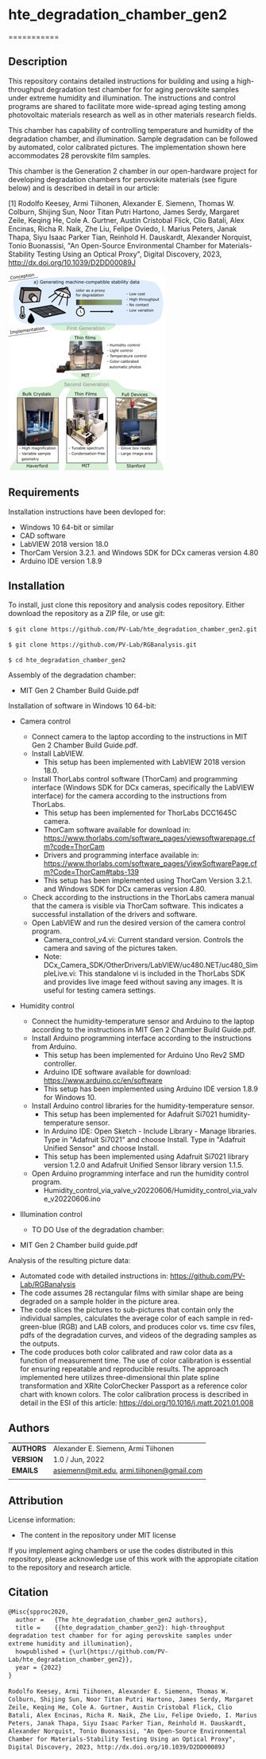 # hte_degradation_chamber_gen2
===========

## Description

This repository contains detailed instructions for building and using a high-throughput degradation test chamber for for aging perovskite samples under extreme humidity and illumination. The instructions and control programs are shared to facilitate more wide-spread aging testing among photovoltaic materials research as well as in other materials research fields.

This chamber has capability of controlling temperature and humidity of the degradation chamber, and illumination. Sample degradation can be followed by automated, color calibrated pictures. The implementation shown here accommodates 28 perovskite film samples.

This chamber is the Generation 2 chamber in our open-hardware project for developing degradation chambers for perovskite materials (see figure below) and is described in detail in our article:

[1] Rodolfo Keesey, Armi Tiihonen, Alexander E. Siemenn, Thomas W. Colburn, Shijing Sun, Noor Titan Putri Hartono, James Serdy, Margaret Zeile, Keqing He, Cole A. Gurtner, Austin Cristobal Flick, Clio Batali, Alex Encinas, Richa R. Naik, Zhe Liu, Felipe Oviedo, I. Marius Peters, Janak Thapa, Siyu Isaac Parker Tian, Reinhold H. Dauskardt, Alexander Norquist, Tonio Buonassisi, "An Open-Source Environmental Chamber for Materials-Stability Testing Using an Optical Proxy", Digital Discovery, 2023, http://dx.doi.org/10.1039/D2DD00089J

![Degradation chamber generations in the open-hardware project. This repository describes MIT Gen. 2 chamber.](https://github.com/PV-Lab/hte_degradation_chamber/blob/main/Chamber_generations.png)

## Requirements

Installation instructions have been devloped for:
- Windows 10 64-bit or similar
- CAD software
- LabVIEW 2018 version 18.0
- ThorCam Version 3.2.1. and Windows SDK for DCx cameras version 4.80
- Arduino IDE version 1.8.9

## Installation

To install, just clone this repository and analysis codes repository. Either download the repository as a ZIP file, or use git:

`$ git clone https://github.com/PV-Lab/hte_degradation_chamber_gen2.git`

`$ git clone https://github.com/PV-Lab/RGBanalysis.git`

`$ cd hte_degradation_chamber_gen2`

Assembly of the degradation chamber:

- MIT Gen 2 Chamber Build Guide.pdf

Installation of software in Windows 10 64-bit:

- Camera control
  - Connect camera to the laptop according to the instructions in MIT Gen 2 Chamber Build Guide.pdf.
  - Install LabVIEW.
    - This setup has been implemented with LabVIEW 2018 version 18.0.
  - Install ThorLabs control software (ThorCam) and programming interface (Windows SDK for DCx cameras, specifically the LabVIEW interface) for the camera according to the instructions from ThorLabs.
    - This setup has been implemented for ThorLabs DCC1645C camera.
    - ThorCam software available for download in: https://www.thorlabs.com/software_pages/viewsoftwarepage.cfm?code=ThorCam
    - Drivers and programming interface available in: https://www.thorlabs.com/software_pages/ViewSoftwarePage.cfm?Code=ThorCam#tabs-139
    - This setup has been implemented using ThorCam Version 3.2.1. and Windows SDK for DCx cameras version 4.80.
  - Check according to the instructions in the ThorLabs camera manual that the camera is visible via ThorCam software. This indicates a successful installation of the drivers and software.
  - Open LabVIEW and run the desired version of the camera control program.
    - Camera_control_v4.vi: Current standard version. Controls the camera and saving of the pictures taken.
    - Note: DCx_Camera_SDK/OtherDrivers/LabVIEW/uc480.NET/uc480_SimpleLive.vi: This standalone vi is included in the ThorLabs SDK and provides live image feed without saving any images. It is useful for testing camera settings.
- Humidity control
  - Connect the humidity-temperature sensor and Arduino to the laptop according to the instructions in MIT Gen 2 Chamber Build Guide.pdf.
  - Install Arduino programming interface according to the instructions from Arduino.
    - This setup has been implemented for Arduino Uno Rev2 SMD controller.
    - Arduino IDE software available for download: https://www.arduino.cc/en/software
    - This setup has been implemented using Arduino IDE version 1.8.9 for Windows 10.
  - Install Arduino control libraries for the humidity-temperature sensor.
    - This setup has been implemented for Adafruit Si7021 humidity-temperature sensor.
    -  In Arduino IDE: Open Sketch - Include Library - Manage libraries. Type in "Adafruit Si7021" and choose Install. Type in "Adafruit Unified Sensor" and choose Install.
    -  This setup has been implemented using Adafruit Si7021 library version 1.2.0 and Adafruit Unified Sensor library version 1.1.5.
  - Open Arduino programming interface and run the humidity control program.
    - Humidity_control_via_valve_v20220606/Humidity_control_via_valve_v20220606.ino
- Illumination control
  - TO DO
Use of the degradation chamber:

- MIT Gen 2 Chamber build guide.pdf

Analysis of the resulting picture data:

- Automated code with detailed instructions in: https://github.com/PV-Lab/RGBanalysis
- The code assumes 28 rectangular films with similar shape are being degraded on a sample holder in the picture area.
- The code slices the pictures to sub-pictures that contain only the individual samples, calculates the average color of each sample in red-green-blue (RGB) and LAB colors, and produces color vs. time csv files, pdfs of the degradation curves, and videos of the degrading samples as the outputs.
- The code produces both color calibrated and raw color data as a function of measurement time. The use of color calibration is essential for ensuring repeatable and reproducible results. The approach implemented here utilizes three-dimensional thin plate spline transformation and XRite ColorChecker Passport as a reference color chart with known colors. The color calibration process is described in detail in the ESI of this article: https://doi.org/10.1016/j.matt.2021.01.008

## Authors
||                    |
| ------------- | ------------------------------ |
| **AUTHORS**      |Alexander E. Siemenn, Armi Tiihonen | 
| **VERSION**      | 1.0 / Jun, 2022     | 
| **EMAILS**      |asiemenn@mit.edu, armi.tiihonen@gmail.com | 
||                    |

## Attribution

License information:
- The content in the repository under MIT license

If you implement aging chambers or use the codes distributed in this repository, please acknowledge use of this work with the appropiate citation to the repository and research article.

## Citation

    @Misc{spproc2020,
      author =   {The hte_degradation_chamber_gen2 authors},
      title =    {{hte_degradation_chamber_gen2}: high-throughput degradation test chamber for for aging perovskite samples under extreme humidity and illumination},
      howpublished = {\url{https://github.com/PV-Lab/hte_degradation_chamber_gen2}},
      year = {2022}
    }
    
    Rodolfo Keesey, Armi Tiihonen, Alexander E. Siemenn, Thomas W. Colburn, Shijing Sun, Noor Titan Putri Hartono, James Serdy, Margaret Zeile, Keqing He, Cole A. Gurtner, Austin Cristobal Flick, Clio Batali, Alex Encinas, Richa R. Naik, Zhe Liu, Felipe Oviedo, I. Marius Peters, Janak Thapa, Siyu Isaac Parker Tian, Reinhold H. Dauskardt, Alexander Norquist, Tonio Buonassisi, "An Open-Source Environmental Chamber for Materials-Stability Testing Using an Optical Proxy", Digital Discovery, 2023, http://dx.doi.org/10.1039/D2DD00089J

